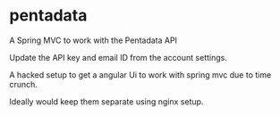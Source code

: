 # pentadata

A Spring MVC to work with the Pentadata API

Update the API key and email ID from the account settings.

A hacked setup to get a angular Ui to work with spring mvc due to time crunch. 

Ideally would keep them separate using nginx setup.
